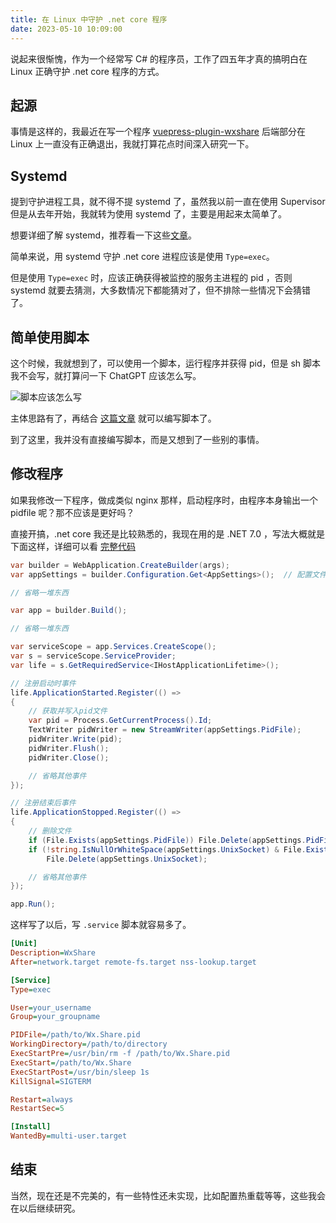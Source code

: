 ```yaml
---
title: 在 Linux 中守护 .net core 程序
date: 2023-05-10 10:09:00
---
```


说起来很惭愧，作为一个经常写 C# 的程序员，工作了四五年才真的搞明白在 Linux 正确守护 .net core 程序的方式。

<!-- more -->

## 起源

事情是这样的，我最近在写一个程序 [vuepress-plugin-wxshare](https://github.com/u2sb/vuepress-plugin-wxshare) 后端部分在 Linux 上一直没有正确退出，我就打算花点时间深入研究一下。

## Systemd

提到守护进程工具，就不得不提 systemd 了，虽然我以前一直在使用 Supervisor 但是从去年开始，我就转为使用 systemd 了，主要是用起来太简单了。

想要详细了解 systemd，推荐看一下这些[文章](https://systemd-book.junmajinlong.com/process_relationship.html)。

简单来说，用 systemd 守护 .net core 进程应该是使用 `Type=exec`。

但是使用 `Type=exec` 时，应该正确获得被监控的服务主进程的 pid ，否则 systemd 就要去猜测，大多数情况下都能猜对了，但不排除一些情况下会猜错了。

## 简单使用脚本

这个时候，我就想到了，可以使用一个脚本，运行程序并获得 pid，但是 sh 脚本我不会写，就打算问一下 ChatGPT 应该怎么写。

![脚本应该怎么写](./img/chat酱-1683617748569.png)

主体思路有了，再结合 [这篇文章](https://systemd-book.junmajinlong.com/service_2.html) 就可以编写脚本了。

到了这里，我并没有直接编写脚本，而是又想到了一些别的事情。

## 修改程序

如果我修改一下程序，做成类似 nginx 那样，启动程序时，由程序本身输出一个 pidfile 呢？那不应该是更好吗？

直接开搞，.net core 我还是比较熟悉的，我现在用的是 .NET 7.0 ，写法大概就是下面这样，详细可以看 [完整代码](https://github.com/u2sb/vuepress-plugin-wxshare/blob/3e25d975909a9ae5803baf83c527132cbb9c76af/Wx.Share/Wx.Share/Program.cs)

```cs
var builder = WebApplication.CreateBuilder(args);
var appSettings = builder.Configuration.Get<AppSettings>();  // 配置文件

// 省略一堆东西

var app = builder.Build();

// 省略一堆东西

var serviceScope = app.Services.CreateScope();
var s = serviceScope.ServiceProvider;
var life = s.GetRequiredService<IHostApplicationLifetime>();

// 注册启动时事件
life.ApplicationStarted.Register(() =>
{
    // 获取并写入pid文件
    var pid = Process.GetCurrentProcess().Id;
    TextWriter pidWriter = new StreamWriter(appSettings.PidFile);
    pidWriter.Write(pid);
    pidWriter.Flush();
    pidWriter.Close();

    // 省略其他事件
});

// 注册结束后事件
life.ApplicationStopped.Register(() =>
{
    // 删除文件
    if (File.Exists(appSettings.PidFile)) File.Delete(appSettings.PidFile);
    if (!string.IsNullOrWhiteSpace(appSettings.UnixSocket) & File.Exists(appSettings.UnixSocket))
        File.Delete(appSettings.UnixSocket);

    // 省略其他事件
});

app.Run();
```

这样写了以后，写 `.service` 脚本就容易多了。

```ini
[Unit]
Description=WxShare
After=network.target remote-fs.target nss-lookup.target

[Service]
Type=exec

User=your_username
Group=your_groupname

PIDFile=/path/to/Wx.Share.pid
WorkingDirectory=/path/to/directory
ExecStartPre=/usr/bin/rm -f /path/to/Wx.Share.pid
ExecStart=/path/to/Wx.Share
ExecStartPost=/usr/bin/sleep 1s
KillSignal=SIGTERM

Restart=always
RestartSec=5

[Install]
WantedBy=multi-user.target
```

## 结束

当然，现在还是不完美的，有一些特性还未实现，比如配置热重载等等，这些我会在以后继续研究。
